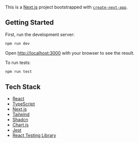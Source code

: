 This is a [Next.js](https://nextjs.org) project bootstrapped with [`create-next-app`](https://nextjs.org/docs/app/api-reference/cli/create-next-app).

## Getting Started

First, run the development server:

```bash
npm run dev
```

Open [http://localhost:3000](http://localhost:3000) with your browser to see the result.

To run tests:

```bash
npm run test
```

## Tech Stack

- [React](https://react.dev/)
- [TypeScript](https://www.typescriptlang.org/)
- [Next.js](https://nextjs.org/)
- [Tailwind](https://v3.tailwindcss.com/)
- [Shadcn](https://ui.shadcn.com/)
- [Chart.js](https://www.chartjs.org/)
- [Jest](https://jestjs.io/)
- [React Testing Library](https://testing-library.com/docs/react-testing-library/intro/)
